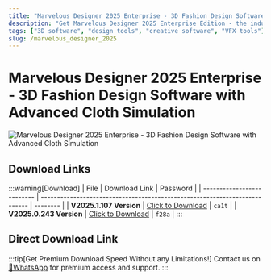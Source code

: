 ```yaml
---
title: "Marvelous Designer 2025 Enterprise - 3D Fashion Design Software with Advanced Cloth Simulation"
description: "Get Marvelous Designer 2025 Enterprise Edition - the industry-leading 3D fashion design software with advanced cloth simulation. Create realistic garments with intuitive tools."
tags: ["3D software", "design tools", "creative software", "VFX tools"]
slug: /marvelous_designer_2025
---
```

<!--Above is frontmatter Part-generate depend on content meet Google Seo, you need to balance automation efficiency with Google’s core ranking factors—especially E-E-A-T (Experience, Expertise, Authoritativeness, Trustworthiness), -->

<!--First Part-This is Title -->
# Marvelous Designer 2025 Enterprise - 3D Fashion Design Software with Advanced Cloth Simulation

<!--Second Part-This is First Banner -->
![Marvelous Designer 2025 Enterprise - 3D Fashion Design Software with Advanced Cloth Simulation](https://www.gfxcamp.com/wp-content/uploads/2025/05/Marvelous-Designer-2025.jpg)

## Download Links

:::warning[Download]
| File                       | Download Link                                                              | Password |
| -------------------------- | -------------------------------------------------------------------------- | -------- |
| **V2025.1.107 Version**    | [Click to Download](https://pan.baidu.com/s/1Ns5-fo91jR1uk-PlvKDGcA?pwd=ca1t) | `ca1t`   |
| **V2025.0.243 Version**    | [Click to Download](https://pan.baidu.com/s/1H8F4Jw0DdohPItZRbn6NoQ?pwd=f28a) | `f28a`   |
:::

## Direct Download Link
:::tip[Get Premium Download Speed Without any Limitations!]
Contact us on [💬WhatsApp](https://wa.me/+8613237610083) for premium  access and support.
:::